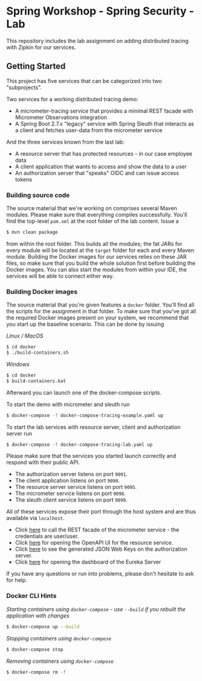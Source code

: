 # Spring Workshop - Spring Security - Lab

This repository includes the lab assignment on adding distributed tracing with Zipkin for our services. 

## Getting Started

This project has five services that can be categorized into two "subprojects". 

Two services for a working distributed tracing demo:
* A micrometer-tracing service that provides a minimal REST facade with Micrometer Observations integration
* A Spring Boot 2.7.x "legacy" service with Spring Sleuth that interacts as a client and fetches user-data from the micrometer service

And the three services known from the last lab:
* A resource server that has protected resources - in our case employee data
* A client application that wants to access and show the data to a user
* An authorization server that "speaks" OIDC and can issue access tokens

### Building source code

The source material that we're working on comprises several Maven modules. Please make sure that everything compiles successfully. You'll find the top-level `pom.xml` at the root folder of the lab content. Issue a

```bash
$ mvn clean package
```

from within the root folder. This builds all the modules; the fat JARs for every module will be located at the `target` folder for each and every Maven module. Building the Docker images for our services relies on these JAR files, so make sure that you build the whole solution first before building the Docker images. You can also start the modules from within your IDE, the services will be able to connect either way.

### Building Docker images

The source material that you're given features a `docker` folder. You'll find all the scripts for the assignment in that folder. To make sure that you've got all the required Docker images present on your system, we recommend that you start up the baseline scenario. This can be done by issuing

*Linux / MacOS*

```bash
$ cd docker
$ ./build-containers.sh
```

*Windows*

```bash
$ cd docker
$ build-containers.bat
```

Afterward you can launch one of the docker-compose scripts.

To start the demo with micrometer and sleuth run
```bash
$ docker-compose -f docker-compose-tracing-example.yaml up
```

To start the lab services with resource server, client and authorization server run
```bash
$ docker-compose -f docker-compose-tracing-lab.yaml up
```


Please make sure that the services you started launch correctly and respond with their public API.

* The authorization server listens on port `9091`.
* The client application listens on port `9090`.
* The resource server service listens on port `9095`.
* The micrometer service listens on port `9098`.
* The sleuth client service listens on port `9099`.

All of these services expose their port through the host system and are thus available via `localhost`.

* Click [here](http://localhost:9098/user) to call the REST facade of the micrometer service - the credentials are user/user.
* Click [here](http://localhost:9095/swagger-ui.html) for opening the OpenAPI UI for the resource service.
* Click [here](http://localhost:9091/oauth2/jwks) to see the generated JSON Web Keys on the authorization server.
* Click [here](http://localhost:9090/eureka) for opening the dashboard of the Eureka Server

If you have any questions or run into problems, please don't hesitate to ask for help.

### Docker CLI Hints

*Starting containers using `docker-compose` - use `--build` if you rebuilt the application with changes*

```bash
$ docker-compose up --build
```

*Stopping containers using `docker-compose`*

```bash
$ docker-compose stop
```

*Removing containers using `docker-compose`*

```bash
$ docker-compose rm -f
```